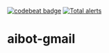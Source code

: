 [![codebeat badge](https://codebeat.co/badges/9b313994-29d1-4bf6-92fb-8b1203df00d1)](https://codebeat.co/projects/github-com-mchirico-aibot-gmail-master)
[![Total alerts](https://img.shields.io/lgtm/alerts/g/mchirico/agil.svg?logo=lgtm&logoWidth=18)](https://lgtm.com/projects/g/mchirico/agil/alerts/)


# aibot-gmail





